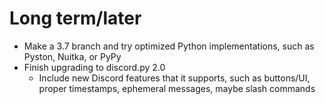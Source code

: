 # Long term/later
- Make a 3.7 branch and try optimized Python implementations, such as Pyston, Nuitka, or PyPy
- Finish upgrading to discord.py 2.0
	- Include new Discord features that it supports, such as buttons/UI, proper timestamps, ephemeral messages, maybe slash commands
